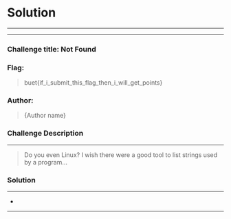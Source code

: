 # Solution

---

---

### Challenge title: Not Found

### Flag:

> buet{if_i_submit_this_flag_then_i_will_get_points}

### Author:

> {Author name}

### Challenge Description

---

> Do you even Linux? I wish there were a good tool to list strings used by a program...

### Solution

---

* 

---
